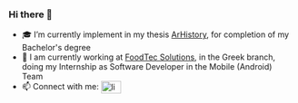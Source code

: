 ### Hi there 👋

- 🎓 I’m currently implement in my thesis [ArHistory](https://github.com/NikolaosProgios/ArHistory), for completion of my Bachelor's degree 
- 🔭 I am currently working at [FoodTec Solutions](https://www.linkedin.com/company/foodtec-solutions-inc/), in the Greek branch, doing my Internship as Software Developer in the Mobile (Android) Team
- 📫 Connect with me: <a href="https://linkedin.com/in/nikolaos-progios" target="_blank" rel="noopener noreferrer"><img align="center" src="https://raw.githubusercontent.com/rahuldkjain/github-profile-readme-generator/master/src/images/icons/Social/linked-in-alt.svg" alt="linkedin.com/in/nikolaos-progios" height="22" width="35"/></a>

<!--
**NikolaosProgios/NikolaosProgios** is a ✨ _special_ ✨ repository because its `README.md` (this file) appears on your GitHub profile.

Here are some ideas to get you started:

- 🔭 I’m currently working on ...
- 🌱 I’m currently learning ...
- 👯 I’m looking to collaborate on ...
- 🤔 I’m looking for help with ...
- 💬 Ask me about ...
- 📫 How to reach me: ...
- 😄 Pronouns: ...
- ⚡ Fun fact: ...
-->
